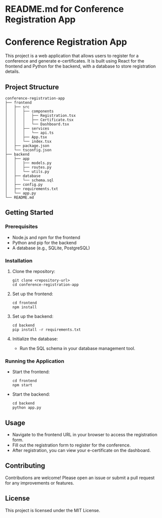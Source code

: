 # README.md for Conference Registration App

# Conference Registration App

This project is a web application that allows users to register for a conference and generate e-certificates. It is built using React for the frontend and Python for the backend, with a database to store registration details.

## Project Structure

```
conference-registration-app
├── frontend
│   ├── src
│   │   ├── components
│   │   │   ├── Registration.tsx
│   │   │   ├── Certificate.tsx
│   │   │   └── Dashboard.tsx
│   │   ├── services
│   │   │   └── api.ts
│   │   ├── App.tsx
│   │   └── index.tsx
│   ├── package.json
│   └── tsconfig.json
├── backend
│   ├── app
│   │   ├── models.py
│   │   ├── routes.py
│   │   └── utils.py
│   ├── database
│   │   └── schema.sql
│   ├── config.py
│   ├── requirements.txt
│   └── app.py
└── README.md
```

## Getting Started

### Prerequisites

- Node.js and npm for the frontend
- Python and pip for the backend
- A database (e.g., SQLite, PostgreSQL)

### Installation

1. Clone the repository:
   ```
   git clone <repository-url>
   cd conference-registration-app
   ```

2. Set up the frontend:
   ```
   cd frontend
   npm install
   ```

3. Set up the backend:
   ```
   cd backend
   pip install -r requirements.txt
   ```

4. Initialize the database:
   - Run the SQL schema in your database management tool.

### Running the Application

- Start the frontend:
  ```
  cd frontend
  npm start
  ```

- Start the backend:
  ```
  cd backend
  python app.py
  ```

## Usage

- Navigate to the frontend URL in your browser to access the registration form.
- Fill out the registration form to register for the conference.
- After registration, you can view your e-certificate on the dashboard.

## Contributing

Contributions are welcome! Please open an issue or submit a pull request for any improvements or features.

## License

This project is licensed under the MIT License.